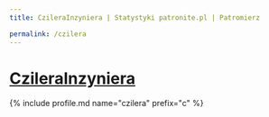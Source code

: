 ```yaml
---
title: CzileraInzyniera | Statystyki patronite.pl | Patromierz

permalink: /czilera
---
```


# [CzileraInzyniera](https://patronite.pl/czilera)

{% include profile.md name="czilera" prefix="c" %}
